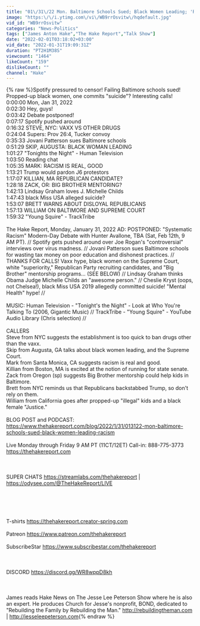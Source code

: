 ```yaml
---
title: "01\/31\/22 Mon. Baltimore Schools Sued; Black Women Leading; 'Racism'"
image: "https:\/\/i.ytimg.com\/vi\/WB9rrOsvitw\/hqdefault.jpg"
vid_id: "WB9rrOsvitw"
categories: "News-Politics"
tags: ["James Anton Hake","The Hake Report","Talk Show"]
date: "2022-02-01T03:18:02+03:00"
vid_date: "2022-01-31T19:09:31Z"
duration: "PT2H1M38S"
viewcount: "1464"
likeCount: "159"
dislikeCount: ""
channel: "Hake"
---
```

{% raw %}Spotify pressured to censor! Failing Baltimore schools sued! Propped-up black women, one commits &quot;suicide&quot;? Interesting calls! <br />0:00:00 Mon, Jan 31, 2022<br />0:02:30 Hey, guys!<br />0:03:42 Debate postponed!<br />0:07:17 Spotify pushed around<br />0:16:32 STEVE, NYC: VAXX VS OTHER DRUGS<br />0:24:04 Supers: Prov 26:4, Tucker convoy<br />0:35:33 Jovani Patterson sues Baltimore schools<br />0:51:29 SKIP, AUGUSTA: BLACK WOMAN LEADING<br />1:01:27 &quot;Tonights the Night&quot; - Human Television<br />1:03:50 Reading chat<br />1:05:35 MARK: RACISM IS REAL, GOOD<br />1:13:21 Trump would pardon J6 protestors<br />1:17:07 KILLIAN, MA REPUBLICAN CANDIDATE?<br />1:28:18 ZACK, OR: BIG BROTHER MENTORING?<br />1:42:13 Lindsay Graham loves J. Michelle Childs<br />1:47:43 black Miss USA alleged suicide?<br />1:53:07 BRETT WARNS ABOUT DISLOYAL REPUBLICANS<br />1:57:13 WILLIAM ON BALTIMORE AND SUPREME COURT<br />1:59:32 &quot;Young Squire&quot; - TrackTribe <br /><br />The Hake Report, Monday, January 31, 2022 AD: POSTPONED: &quot;Systematic Racism&quot; Modern-Day Debate with Hunter Avallone, TBA (Sat, Feb 12th, 9 AM PT). // Spotify gets pushed around over Joe Rogan's &quot;controversial&quot; interviews over virus madness. // Jovani Patterson sues Baltimore schools for wasting tax money on poor education and dishonest practices. // THANKS FOR CALLS! Vaxx hype, black women on the Supreme Court, white &quot;superiority,&quot; Republican Party recruiting candidates, and &quot;Big Brother&quot; mentorship programs… (SEE BELOW) // Lindsay Graham thinks Obama Judge Michelle Childs an &quot;awesome person.&quot; // Cheslie Kryst (oops, not Chelsea!), black Miss USA 2019 allegedly committed suicide! &quot;Mental Health&quot; hype! // <br /><br />MUSIC: Human Television - &quot;Tonight's the Night&quot; - Look at Who You're Talking To (2006, Gigantic Music) // TrackTribe - &quot;Young Squire&quot; - YouTube Audio Library (Chris selection) // <br /><br />CALLERS<br />Steve from NYC suggests the establishment is too quick to ban drugs other than the vaxx. <br />Skip from Augusta, GA talks about black women leading, and the Supreme Court. <br />Mark from Santa Monica, CA suggests racism is real and good. <br />Killian from Boston, MA is excited at the notion of running for state senate. <br />Zack from Oregon (sp) suggests Big Brother mentorship could help kids in Baltimore. <br />Brett from NYC reminds us that Republicans backstabbed Trump, so don't rely on them. <br />William from California goes after propped-up &quot;illegal&quot; kids and a black female &quot;Justice.&quot;<br /><br />BLOG POST and PODCAST: <a rel="nofollow" target="blank" href="https://www.thehakereport.com/blog/2022/1/31/013122-mon-baltimore-schools-sued-black-women-leading-racism">https://www.thehakereport.com/blog/2022/1/31/013122-mon-baltimore-schools-sued-black-women-leading-racism</a> <br /><br />Live Monday through Friday 9 AM PT (11CT/12ET) Call-in: 888-775-3773 <a rel="nofollow" target="blank" href="https://thehakereport.com">https://thehakereport.com</a> <br /><br /><br /><br />SUPER CHATS <a rel="nofollow" target="blank" href="https://streamlabs.com/thehakereport">https://streamlabs.com/thehakereport</a> | <a rel="nofollow" target="blank" href="https://odysee.com/@TheHakeReport/LIVE">https://odysee.com/@TheHakeReport/LIVE</a> <br /><br /><br /><br /><br /><br />T-shirts <a rel="nofollow" target="blank" href="https://thehakereport.creator-spring.com">https://thehakereport.creator-spring.com</a> <br /><br />Patreon <a rel="nofollow" target="blank" href="https://www.patreon.com/thehakereport">https://www.patreon.com/thehakereport</a> <br /><br />SubscribeStar <a rel="nofollow" target="blank" href="https://www.subscribestar.com/thehakereport">https://www.subscribestar.com/thehakereport</a> <br /><br /><br /><br />DISCORD <a rel="nofollow" target="blank" href="https://discord.gg/WR8wppD8kh">https://discord.gg/WR8wppD8kh</a><br /><br /><br /><br />James reads Hake News on The Jesse Lee Peterson Show where he is also an expert. He produces Church for Jesse's nonprofit, BOND, dedicated to &quot;Rebuilding the Family by Rebuilding the Man.&quot; <a rel="nofollow" target="blank" href="http://rebuildingtheman.com">http://rebuildingtheman.com</a> | <a rel="nofollow" target="blank" href="http://jesseleepeterson.com">http://jesseleepeterson.com</a>{% endraw %}
